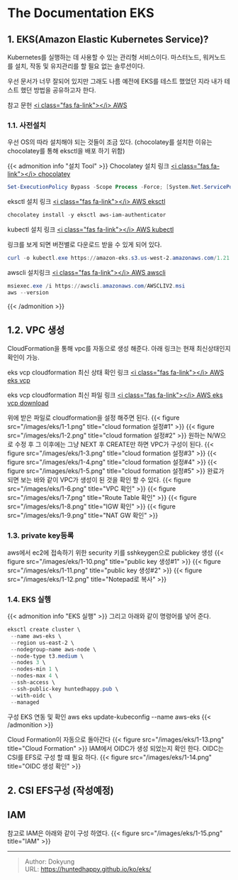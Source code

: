 # The Documentation EKS


## 1. EKS(Amazon Elastic Kubernetes Service)?
Kubernetes를 실행하는 데 사용할 수 있는 관리형 서비스이다. 마스터노드, 워커노드를 설치, 작동 및 유지관리를 할 필요 없는 솔루션이다.

우선 문서가 너무 잘되어 있지만 그래도 나름 예전에 EKS를 테스트 했었던 지라 내가 테스트 했던 방법을 공유하고자 한다.

참고 문헌 [&lt;i class=&#34;fas fa-link&#34;&gt;&lt;/i&gt; AWS ](https://docs.aws.amazon.com/ko_kr/eks/latest/userguide/what-is-eks.html)

### 1.1. 사전설치

우선 OS의 따라 설치해야 되는 것들이 조금 있다. (chocolatey를 설치한 이유는 chocolatey를 통해 eksctl을 배포 하기 위함)

{{&lt; admonition info &#34;설치 Tool&#34; &gt;}}
Chocolatey 설치 링크 [&lt;i class=&#34;fas fa-link&#34;&gt;&lt;/i&gt; chocolatey ](https://chocolatey.org/install)
```powershell
Set-ExecutionPolicy Bypass -Scope Process -Force; [System.Net.ServicePointManager]::SecurityProtocol = [System.Net.ServicePointManager]::SecurityProtocol -bor 3072; iex ((New-Object System.Net.WebClient).DownloadString(&#39;https://community.chocolatey.org/install.ps1&#39;))
```

eksctl 설치 링크 [&lt;i class=&#34;fas fa-link&#34;&gt;&lt;/i&gt; AWS eksctl ](https://docs.aws.amazon.com/ko_kr/eks/latest/userguide/eksctl.html)

```powershell
chocolatey install -y eksctl aws-iam-authenticator
```

kubectl 설치 링크 [&lt;i class=&#34;fas fa-link&#34;&gt;&lt;/i&gt; AWS kubectl ](https://docs.aws.amazon.com/ko_kr/eks/latest/userguide/install-kubectl.html)

링크를 보게 되면 버전별로 다운로드 받을 수 있게 되어 있다.
```powershell
curl -o kubectl.exe https://amazon-eks.s3.us-west-2.amazonaws.com/1.21.2/2021-07-05/bin/windows/amd64/kubectl.exe
``` 
awscli 설치링크 [&lt;i class=&#34;fas fa-link&#34;&gt;&lt;/i&gt; AWS awscli ](https://docs.aws.amazon.com/cli/latest/userguide/getting-started-install.html)
```powershell
msiexec.exe /i https://awscli.amazonaws.com/AWSCLIV2.msi
aws --version
```
{{&lt; /admonition &gt;}}

## 1.2. VPC 생성
CloudFormation을 통해 vpc를 자동으로 생성 해준다. 아래 링크는 현재 최신상태인지 확인이 가능.

eks vcp cloudformation 최신 상태 확인 링크 [&lt;i class=&#34;fas fa-link&#34;&gt;&lt;/i&gt; AWS eks vcp ](https://docs.aws.amazon.com/eks/latest/userguide/creating-a-vpc.html)


eks vcp cloudformation 최신 파일 링크 [&lt;i class=&#34;fas fa-link&#34;&gt;&lt;/i&gt; AWS eks vcp download ](https://amazon-eks.s3.us-west-2.amazonaws.com/cloudformation/2020-10-29/amazon-eks-vpc-private-subnets.yaml)

위에 받은 파일로 cloudformation을 설정 해주면 된다.
{{&lt; figure src=&#34;/images/eks/1-1.png&#34; title=&#34;cloud formation 설정#1&#34; &gt;}}
{{&lt; figure src=&#34;/images/eks/1-2.png&#34; title=&#34;cloud formation 설정#2&#34; &gt;}}
원하는 N/W으로 수정 후 그 이후에는 그냥 NEXT 후 CREATE만 하면 VPC가 구성이 된다.
{{&lt; figure src=&#34;/images/eks/1-3.png&#34; title=&#34;cloud formation 설정#3&#34; &gt;}}
{{&lt; figure src=&#34;/images/eks/1-4.png&#34; title=&#34;cloud formation 설정#4&#34; &gt;}}
{{&lt; figure src=&#34;/images/eks/1-5.png&#34; title=&#34;cloud formation 설정#5&#34; &gt;}}
완료가 되면 보는 바와 같이 VPC가 생성이 된 것을 확인 할 수 있다.
{{&lt; figure src=&#34;/images/eks/1-6.png&#34; title=&#34;VPC 확인&#34; &gt;}}
{{&lt; figure src=&#34;/images/eks/1-7.png&#34; title=&#34;Route Table 확인&#34; &gt;}}
{{&lt; figure src=&#34;/images/eks/1-8.png&#34; title=&#34;IGW 확인&#34; &gt;}}
{{&lt; figure src=&#34;/images/eks/1-9.png&#34; title=&#34;NAT GW 확인&#34; &gt;}}

### 1.3. private key등록
aws에서 ec2에 접속하기 위한 security 키를 sshkeygen으로 publickey 생성
{{&lt; figure src=&#34;/images/eks/1-10.png&#34; title=&#34;public key 생성#1&#34; &gt;}}
{{&lt; figure src=&#34;/images/eks/1-11.png&#34; title=&#34;public key 생성#2&#34; &gt;}}
{{&lt; figure src=&#34;/images/eks/1-12.png&#34; title=&#34;Notepad로 복사&#34; &gt;}}

### 1.4. EKS 실행
{{&lt; admonition info &#34;EKS 실행&#34; &gt;}}
그리고 아래와 같이 명령어를 넣어 준다.
```powershell
eksctl create cluster \
 --name aws-eks \
 --region us-east-2 \
 --nodegroup-name aws-node \
 --node-type t3.medium \
 --nodes 3 \
 --nodes-min 1 \
 --nodes-max 4 \
 --ssh-access \
 --ssh-public-key huntedhappy.pub \
 --with-oidc \
 --managed
```
구성 EKS 연동 및 확인
aws eks update-kubeconfig --name aws-eks
{{&lt; /admonition &gt;}}

Cloud Formation이 자동으로 돌아간다
{{&lt; figure src=&#34;/images/eks/1-13.png&#34; title=&#34;Cloud Formation&#34; &gt;}}
IAM에서 OIDC가 생성 되었는지 확인 한다. OIDC는 CSI를 EFS로 구성 할 떄 필요 하다.
{{&lt; figure src=&#34;/images/eks/1-14.png&#34; title=&#34;OIDC 생성 확인&#34; &gt;}}

## 2. CSI EFS구성 (작성예정)

## IAM
참고로 IAM은 아래와 같이 구성 하였다.
{{&lt; figure src=&#34;/images/eks/1-15.png&#34; title=&#34;IAM&#34; &gt;}}

---

> Author: Dokyung  
> URL: https://huntedhappy.github.io/ko/eks/  


